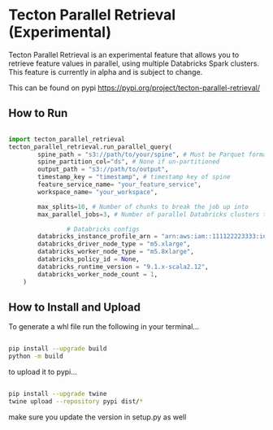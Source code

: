 # Tecton Parallel Retrieval (Experimental)

Tecton Parallel Retrieval is an experimental feature that allows you to
retrieve feature values in parallel, using multiple Databricks Spark
clusters. This feature is currently in alpha and is subject to change.

This can be found on pypi https://pypi.org/project/tecton-parallel-retrieval/

## How to Run

```python

import tecton_parallel_retrieval
tecton_parallel_retrieval.run_parallel_query(
        spine_path = "s3://path/to/your/spine", # Must be Parquet format
        spine_partition_col="ds", # None if un-partitioned
        output_path = "s3://path/to/output",
        timestamp_key = "timestamp", # timestamp key of spine
        feature_service_name= "your_feature_service",
        workspace_name= "your_workspace",

        max_splits=10, # Number of chunks to break the job up into
        max_parallel_jobs=3, # Number of parallel Databricks clusters that run retrieval

				# Databricks configs
        databricks_instance_profile_arn = "arn:aws:iam::111122223333:instance-profile/your-databricks-instance-profile",
        databricks_driver_node_type = "m5.xlarge",
        databricks_worker_node_type = "m5.8xlarge",
        databricks_policy_id = None,
        databricks_runtime_version = "9.1.x-scala2.12",
        databricks_worker_node_count = 1,
    )

```

## How to Install and Upload

To generate a whl file run the following in your terminal...

```bash

pip install --upgrade build
python -m build

```

to upload it to pypi...

```bash

pip install --upgrade twine
twine upload --repository pypi dist/*

```

make sure you update the version in setup.py as well
